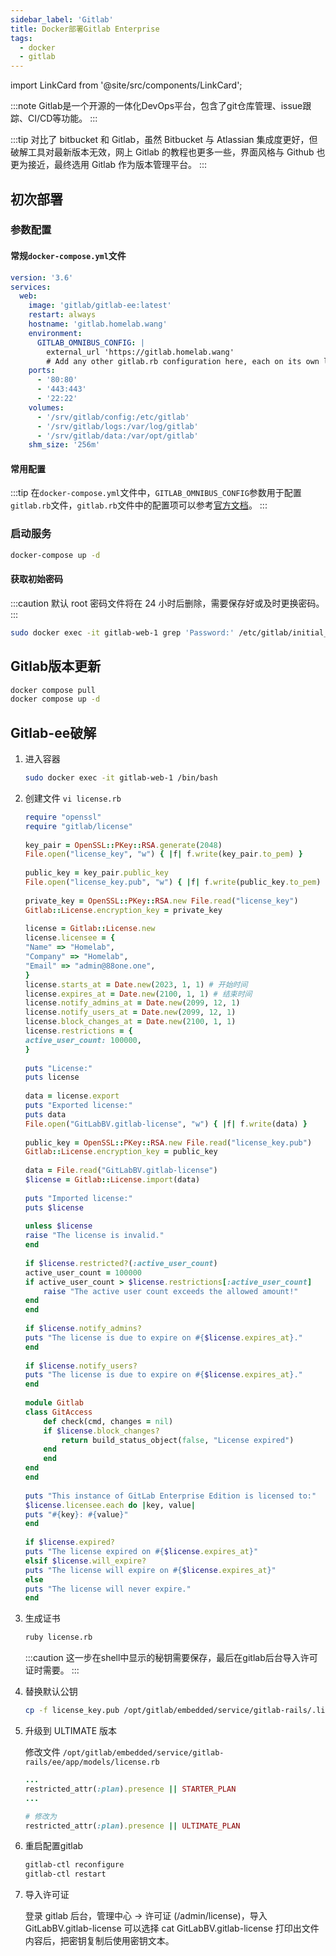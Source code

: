 ```yaml
---
sidebar_label: 'Gitlab'
title: Docker部署Gitlab Enterprise
tags:
  - docker
  - gitlab
---
```


import LinkCard from '@site/src/components/LinkCard';

:::note
Gitlab是一个开源的一体化DevOps平台，包含了git仓库管理、issue跟踪、CI/CD等功能。
:::

:::tip
对比了 bitbucket 和 Gitlab，虽然 Bitbucket 与 Atlassian 集成度更好，但破解工具对最新版本无效，网上 Gitlab 的教程也更多一些，界面风格与 Github 也更为接近，最终选用 Gitlab 作为版本管理平台。
:::

## 初次部署

### 参数配置

#### 常规`docker-compose.yml`文件

```yaml
version: '3.6'
services:
  web:
    image: 'gitlab/gitlab-ee:latest'
    restart: always
    hostname: 'gitlab.homelab.wang'
    environment:
      GITLAB_OMNIBUS_CONFIG: |
        external_url 'https://gitlab.homelab.wang'
        # Add any other gitlab.rb configuration here, each on its own line
    ports:
      - '80:80'
      - '443:443'
      - '22:22'
    volumes:
      - '/srv/gitlab/config:/etc/gitlab'
      - '/srv/gitlab/logs:/var/log/gitlab'
      - '/srv/gitlab/data:/var/opt/gitlab'
    shm_size: '256m'
```

#### 常用配置

:::tip
在`docker-compose.yml`文件中，`GITLAB_OMNIBUS_CONFIG`参数用于配置`gitlab.rb`文件，`gitlab.rb`文件中的配置项可以参考[官方文档](https://docs.gitlab.com/omnibus/settings/configuration.html)。
:::


### 启动服务

```bash
docker-compose up -d
```

#### 获取初始密码

:::caution
默认 root 密码文件将在 24 小时后删除，需要保存好或及时更换密码。
:::

```bash
sudo docker exec -it gitlab-web-1 grep 'Password:' /etc/gitlab/initial_root_password
```

## Gitlab版本更新

```bash
docker compose pull
docker compose up -d
```

## Gitlab-ee破解

1. 进入容器

    ```bash
    sudo docker exec -it gitlab-web-1 /bin/bash
    ```

2. 创建文件 `vi license.rb`

    ```ruby title="license.rb"
    require "openssl"  
    require "gitlab/license"  
      
    key_pair = OpenSSL::PKey::RSA.generate(2048)  
    File.open("license_key", "w") { |f| f.write(key_pair.to_pem) }  
      
    public_key = key_pair.public_key  
    File.open("license_key.pub", "w") { |f| f.write(public_key.to_pem) }  
      
    private_key = OpenSSL::PKey::RSA.new File.read("license_key")  
    Gitlab::License.encryption_key = private_key  
      
    license = Gitlab::License.new  
    license.licensee = {  
    "Name" => "Homelab",  
    "Company" => "Homelab",  
    "Email" => "admin@88one.one",  
    }  
    license.starts_at = Date.new(2023, 1, 1) # 开始时间  
    license.expires_at = Date.new(2100, 1, 1) # 结束时间  
    license.notify_admins_at = Date.new(2099, 12, 1)  
    license.notify_users_at = Date.new(2099, 12, 1)  
    license.block_changes_at = Date.new(2100, 1, 1)  
    license.restrictions = {  
    active_user_count: 100000,
    }  
      
    puts "License:"  
    puts license  
      
    data = license.export  
    puts "Exported license:"  
    puts data  
    File.open("GitLabBV.gitlab-license", "w") { |f| f.write(data) }  
      
    public_key = OpenSSL::PKey::RSA.new File.read("license_key.pub")  
    Gitlab::License.encryption_key = public_key  
      
    data = File.read("GitLabBV.gitlab-license")  
    $license = Gitlab::License.import(data)  
      
    puts "Imported license:"  
    puts $license  
      
    unless $license  
    raise "The license is invalid."  
    end  
      
    if $license.restricted?(:active_user_count)  
    active_user_count = 100000  
    if active_user_count > $license.restrictions[:active_user_count]  
        raise "The active user count exceeds the allowed amount!"  
    end  
    end  
      
    if $license.notify_admins?  
    puts "The license is due to expire on #{$license.expires_at}."  
    end  
      
    if $license.notify_users?  
    puts "The license is due to expire on #{$license.expires_at}."  
    end  
      
    module Gitlab  
    class GitAccess  
        def check(cmd, changes = nil)  
        if $license.block_changes?  
            return build_status_object(false, "License expired")  
        end  
        end  
    end  
    end  
      
    puts "This instance of GitLab Enterprise Edition is licensed to:"  
    $license.licensee.each do |key, value|  
    puts "#{key}: #{value}"  
    end  
      
    if $license.expired?  
    puts "The license expired on #{$license.expires_at}"  
    elsif $license.will_expire?  
    puts "The license will expire on #{$license.expires_at}"  
    else  
    puts "The license will never expire."  
    end
    ```

3. 生成证书

    ```bash
    ruby license.rb
    ```

   :::caution
   这一步在shell中显示的秘钥需要保存，最后在gitlab后台导入许可证时需要。
   :::

4. 替换默认公钥

    ```bash
    cp -f license_key.pub /opt/gitlab/embedded/service/gitlab-rails/.license_encryption_key.pub
    ```

5. 升级到 ULTIMATE 版本

    修改文件 `/opt/gitlab/embedded/service/gitlab-rails/ee/app/models/license.rb`

    ```ruby title="license.rb"
    ...
    restricted_attr(:plan).presence || STARTER_PLAN
    ...
    
    # 修改为
    restricted_attr(:plan).presence || ULTIMATE_PLAN
    ```
   
6. 重启配置gitlab

    ```bash
    gitlab-ctl reconfigure
    gitlab-ctl restart
    ```
   
7. 导入许可证

   登录 gitlab 后台，管理中心 -> 许可证 (/admin/license)，导入 GitLabBV.gitlab-license
   可以选择 cat GitLabBV.gitlab-license 打印出文件内容后，把密钥复制后使用密钥文本。